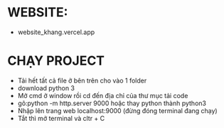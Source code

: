 # WEBSITE:
- website_khang.vercel.app

# CHẠY PROJECT
-   Tải hết tất cả file ở bên trên cho vào 1 folder
-   download python 3
-   Mở cmd ở window rồi cd đến địa chỉ của thư mục tải code
-   gõ:python -m http.server 9000 hoặc thay python thành python3
-   Nhập lên trang web localhost:9000 (đừng đóng terminal đang chạy)
-   Tắt thì mở terminal và cltr + C

